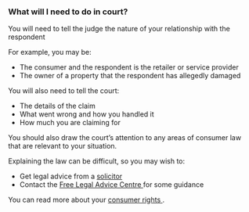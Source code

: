 ###  What will I need to do in court?

You will need to tell the judge the nature of your relationship with the
respondent  
  
For example, you may be:

  * The consumer and the respondent is the retailer or service provider 
  * The owner of a property that the respondent has allegedly damaged 

You will also need to tell the court:

  * The details of the claim 
  * What went wrong and how you handled it 
  * How much you are claiming for 

You should also draw the court’s attention to any areas of consumer law that
are relevant to your situation.

Explaining the law can be difficult, so you may wish to:

  * Get legal advice from a [ solicitor ](https://www.citizensinformation.ie/en/justice/courtroom/solicitors/)
  * Contact the [ Free Legal Advice Centre ](/en/justice/legal-aid-and-advice/free-legal-advice-centre/) for some guidance 

You can read more about your [ consumer rights
](https://www.citizensinformation.ie/en/consumer/) .
